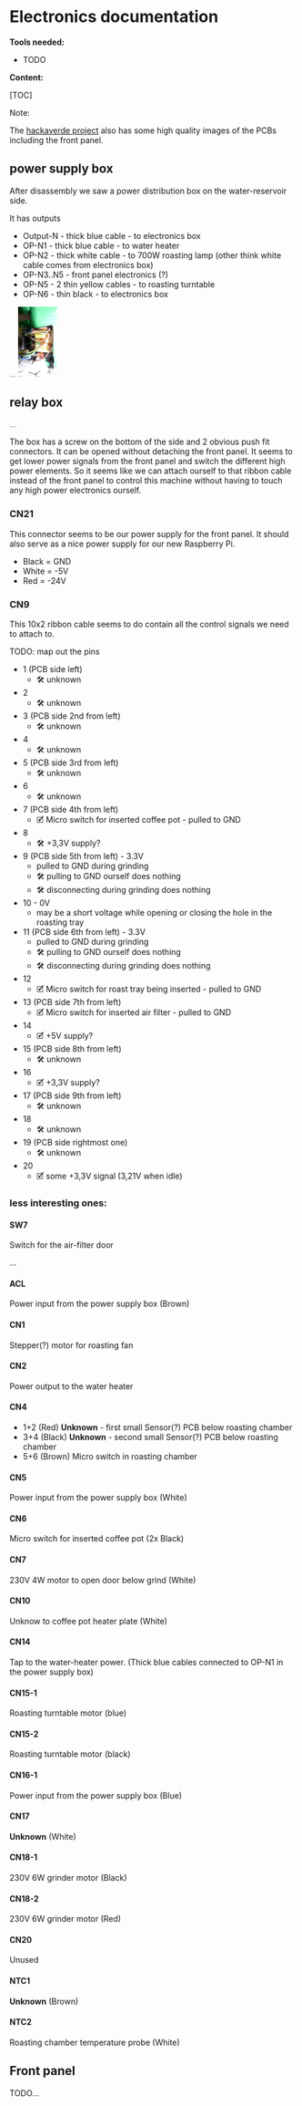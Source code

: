 # Electronics documentation
**Tools needed:**

- TODO

**Content:**

[TOC]

Note:

The [hackaverde project](https://github.com/PostalBlab/hackaverde/tree/master/images) also has some high quality images of the PCBs including the front panel.

## power supply box

After disassembly we saw a power distribution box on the water-reservoir side.

It has outputs

* Output-N - thick blue cable - to electronics box
* OP-N1 - thick blue cable - to water heater
* OP-N2 - thick white cable - to 700W roasting lamp (other think white cable comes from electronics box)
* OP-N3..N5 - front panel electronics (?)
* OP-N5 - 2 thin yellow cables - to roasting turntable
* OP-N6 - thin black - to electronics box



<img src="..\Bonaverde_disassembly\opened_left.JPG" alt="opened_left" style="zoom:12%;" />

<img src="..\Bonaverde_disassembly\opened_power_electronics_box.JPG" alt="opened_power_electronics_box" style="zoom:12%;" />

## relay box

<img src="..\Bonaverde_disassembly\opened_right.JPG" alt="opened_right" style="zoom:12%;" />

The box has a screw on the bottom of the side and 2 obvious push fit connectors.
It can be opened without detaching the front panel.
It seems to get lower power signals from the front panel and switch the different high power elements.
So it seems like we can attach ourself to that ribbon cable instead of the front panel to control this machine without having to touch any high power electronics ourself.

### CN21

This connector seems to be our power supply for the front panel.
It should also serve as a nice power supply for our new Raspberry Pi.

* Black = GND
* White = -5V
* Red = -24V

### CN9

This 10x2 ribbon cable seems to do contain all the control signals we need to attach to.

TODO: map out the pins

* 1 (PCB side left)
  * 🛠 unknown
* 2
  * 🛠 unknown
* 3 (PCB side 2nd from left)
  * 🛠 unknown
* 4 
  * 🛠 unknown
* 5 (PCB side 3rd from left)
  * 🛠 unknown
* 6 
  * 🛠 unknown
* 7 (PCB side 4th from left)
  * 🗹 Micro switch for inserted coffee pot  - pulled to GND
* 8
  * 🛠 +3,3V supply?
* 9 (PCB side 5th from left) - 3.3V 
  * pulled to GND during grinding
  * 🛠 pulling to GND ourself does nothing
  * 🛠 disconnecting during grinding does nothing
* 10 - 0V
  * may be a short voltage while opening or closing the hole in the roasting tray
* 11 (PCB side 6th from left) - 3.3V
  * pulled to GND during grinding
  * 🛠 pulling to GND ourself does nothing
  * 🛠 disconnecting during grinding does nothing
* 12
  * 🗹 Micro switch for roast tray being inserted  - pulled to GND
* 13 (PCB side 7th from left)
  * 🗹 Micro switch for inserted air filter  - pulled to GND
* 14
  * 🗹 +5V supply?
* 15 (PCB side 8th from left)
  * 🛠 unknown
* 16
  * 🗹 +3,3V supply?
* 17 (PCB side 9th from left)
  * 🛠 unknown
* 18
  * 🛠 unknown
* 19 (PCB side rightmost one)
  * 🛠 unknown
* 20
  * 🗹 some +3,3V signal (3,21V when idle)

### less interesting ones:

#### SW7

Switch for the air-filter door

...

#### ACL

Power input from the power supply box (Brown)

#### CN1

Stepper(?) motor for roasting fan

#### CN2

Power output to the water heater

#### CN4

* 1+2 (Red) **Unknown** - first small Sensor(?) PCB below roasting chamber
* 3+4 (Black) **Unknown** - second small Sensor(?) PCB below roasting chamber
* 5+6 (Brown) Micro switch in roasting chamber

#### CN5

Power input from the power supply box (White)

#### CN6

Micro switch for inserted coffee pot (2x Black)

#### CN7

230V 4W motor to open door below grind (White)

#### CN10

Unknow to coffee pot heater plate (White)

#### CN14

Tap to the water-heater power. 
(Thick blue cables connected to OP-N1 in the power supply box)

#### CN15-1

Roasting turntable motor (blue)

#### CN15-2

Roasting turntable motor (black)

#### CN16-1

Power input from the power supply box (Blue)

#### CN17

**Unknown** (White)

#### CN18-1

230V 6W grinder motor (Black) 

#### CN18-2

230V 6W grinder motor (Red)

#### CN20

Unused

#### NTC1

**Unknown** (Brown)

#### NTC2

Roasting chamber temperature probe (White)

## Front panel

TODO...
